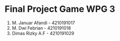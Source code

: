 # Final Project Game WPG 3
1. M. Januar Afandi - 4210191017
2. M. Dwi Febrian - 4210191018
3. Dimas Rizky A.F - 4210191029
